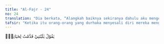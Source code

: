 ```yaml
---
title: "Al-Fajr - 24"
no: 24
translation: "Dia berkata, “Alangkah baiknya sekiranya dahulu aku mengerjakan (kebajikan) untuk hidupku ini.”"
tafsir: "Ketika itu orang-orang yang durhaka menyesali diri mereka mengapa dulu di dunia tidak melakukan sesuatu yang berguna untuk kehidupannya di akhirat."
---
```


يَقُوْلُ يٰلَيْتَنِيْ قَدَّمْتُ لِحَيَاتِيْۚ
